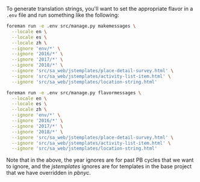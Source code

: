 To generate translation strings, you'll want to set the appropriate flavor in a `.env` file and run something like the following:

```bash
foreman run -e .env src/manage.py makemessages \
  --locale en \
  --locale es \
  --locale zh \
  --ignore 'env/*' \
  --ignore '2016/*' \
  --ignore '2017/*' \
  --ignore '2018/*' \
  --ignore 'src/sa_web/jstemplates/place-detail-survey.html' \
  --ignore 'src/sa_web/jstemplates/activity-list-item.html' \
  --ignore 'src/sa_web/jstemplates/location-string.html'

foreman run -e .env src/manage.py flavormessages \
  --locale en \
  --locale es \
  --locale zh \
  --ignore 'env/*' \
  --ignore '2016/*' \
  --ignore '2017/*' \
  --ignore '2018/*' \
  --ignore 'src/sa_web/jstemplates/place-detail-survey.html' \
  --ignore 'src/sa_web/jstemplates/activity-list-item.html' \
  --ignore 'src/sa_web/jstemplates/location-string.html'
```

Note that in the above, the year ignores are for past PB cycles that we want to ignore, and the _jstemplates_ ignores are for templates in the base project that we have overridden in _pbnyc_.
